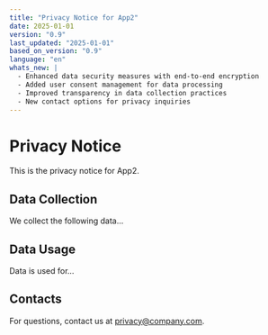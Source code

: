 ```yaml
---
title: "Privacy Notice for App2"
date: 2025-01-01
version: "0.9"
last_updated: "2025-01-01"
based_on_version: "0.9"
language: "en"
whats_new: |
  - Enhanced data security measures with end-to-end encryption
  - Added user consent management for data processing
  - Improved transparency in data collection practices
  - New contact options for privacy inquiries
---
```


# Privacy Notice

This is the privacy notice for App2.

## Data Collection

We collect the following data...

## Data Usage

Data is used for...

## Contacts

For questions, contact us at privacy@company.com.
